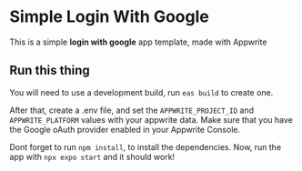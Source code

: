 # Simple Login With Google

This is a simple **login with google** app template, made with Appwrite

## Run this thing
You will need to use a development build, run `eas build` to create one.

After that, create a .env file, and set the `APPWRITE_PROJECT_ID` and `APPWRITE_PLATFORM` values with your appwrite data.
Make sure that you have the Google oAuth provider enabled in your Appwrite Console.

Dont forget to run `npm install`, to install the dependencies.
Now, run the app with `npx expo start` and it should work!